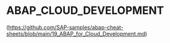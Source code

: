 # ABAP_CLOUD_DEVELOPMENT
(https://github.com/SAP-samples/abap-cheat-sheets/blob/main/19_ABAP_for_Cloud_Development.md)
